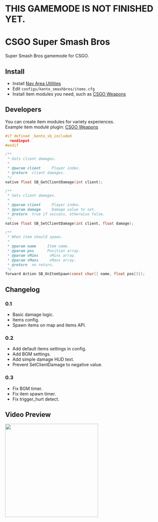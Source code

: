 # THIS GAMEMODE IS NOT FINISHED YET.

# CSGO Super Smash Bros
Super Smash Bros gamemode for CSGO.

## Install
- Install [Nav Area Utilities](https://forums.alliedmods.net/showthread.php?p=2607220#post2607220)
- Edit `configs/kento_smashbros/items.cfg`
- Install item modules you need, such as [CSGO Weapons](https://github.com/rogeraabbccdd/CSGO-Super-Smash-Bros-CSGOWeapons)

## Developers
You can create item modules for variety experiences.  
Example item module plugin: [CSGO Weapons](https://github.com/rogeraabbccdd/CSGO-Super-Smash-Bros-CSGOWeapons)

```c
#if defined _kento_sb_included
  #endinput
#endif

/**
 * Gets client damages.
 *
 * @param client     Player index.
 * @return	client damages.
 */
native float SB_GetClientDamage(int client);

/**
 * Sets client damages.
 *
 * @param client     Player index.
 * @param damage     Damage value to set.
 * @return	true if success, otherwise false.
 */
native float SB_SetClientDamage(int client, float damage);

/**
 * When item should spawn.
 *
 * @param name     Item name.
 * @param pos      Position array.
 * @param vMins     vMins array.
 * @param vMaxs     vMaxs array.
 * @return	no return.
 */
forward Action SB_OnItemSpawn(const char[] name, float pos[3]);
```

## Changelog
### 0.1
- Basic damage logic.
- Items config.
- Spawn items on map and items API.

### 0.2
- Add default items settings in config.
- Add BGM settings.
- Add simple damage HUD text.
- Prevent SetClientDamage to negative value.

### 0.3
- Fix BGM timer.
- Fix item spawn timer.
- Fix trigger_hurt detect.

## Video Preview
<a href="https://www.youtube.com/watch?v=3M2km3ePzAY" target="_blank">
  <img height="300" src="https://i.ytimg.com/vi/3M2km3ePzAY/maxresdefault.jpg">
</a>
